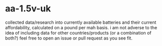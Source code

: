 # aa-1.5v-uk
collected data/research into currently available batteries and their current affordability, calculated on a pound per mah basis. i am not adverse to the idea of including data for other countries/products (or a combination of both?) feel free to open an issue or pull request as you see fit.
